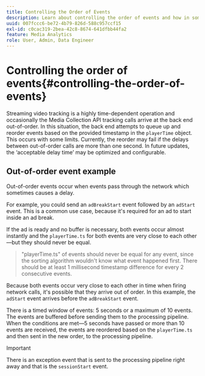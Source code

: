 ```yaml
---
title: Controlling the Order of Events
description: Learn about controlling the order of events and how in some cases events are reordered based on the provided timestamp in the playerTime object.
uuid: 007fccc6-be72-4b79-826d-588c957ccf15
exl-id: c0cac319-2bea-42c8-8674-641dfbb44fa2
feature: Media Analytics
role: User, Admin, Data Engineer
---
```

# Controlling the order of events{#controlling-the-order-of-events}

Streaming video tracking is a highly time-dependent operation and occasionally the Media Collection API tracking calls arrive at the back end out-of-order. In this situation, the back end attempts to queue up and reorder events based on the provided timestamp in the `playerTime` object.  This occurs with some limits. Currently, the reorder may fail if the delays between out-of-order calls are more than one second. In future updates, the ‘acceptable delay time’ may be optimized and configurable.

## Out-of-order event example

Out-of-order events occur when events pass through the network which sometimes causes a delay.

For example, you could send an `adBreakStart` event followed by an `adStart` event. This is a common use case, because it's required for an ad to start inside an ad break.

If the ad is ready and no buffer is necessary, both events occur almost instantly and the `playerTime.ts` for both events are very close to each other—but they should never be equal.

> "playerTime.ts" of events should never be equal for any event, since the sorting algorithm wouldn't know what event happened first. There should be at least 1 millisecond timestamp difference for every 2 consecutive events.

Because both events occur very close to each other in time when firing network calls, it's possible that they arrive out of order. In this example, the `adStart` event arrives before the `adBreakStart` event.


There is a timed window of events: 5 seconds or a maximum of 10 events. The events are buffered before sending them to the processing pipeline. When the conditions are met—5 seconds have passed or more than 10 events are received, the events are reordered based on the `playerTime.ts` and then sent in the new order, to the processing pipeline.

>[!IMPORTANT]
>
>There is an exception event that is sent to the processing pipeline right away and that is the `sessionStart` event.
